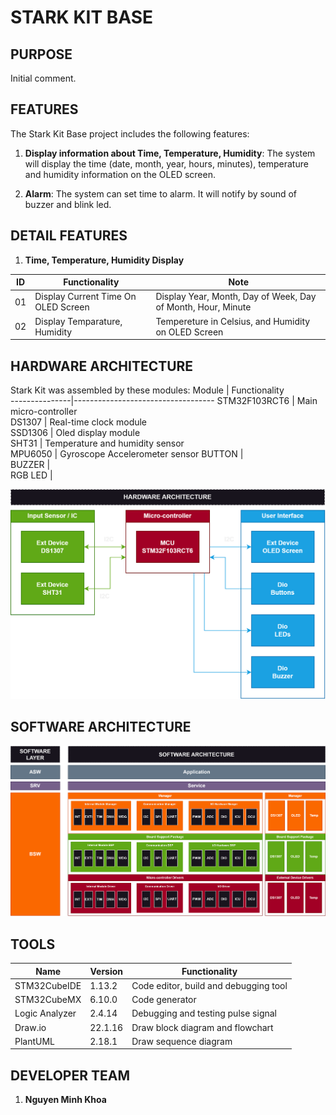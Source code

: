 # STARK KIT BASE

## PURPOSE
Initial comment.

## FEATURES

The Stark Kit Base project includes the following features:

1. **Display information about Time, Temperature, Humidity**: The system will display the time (date, month, year, hours, minutes), temperature and humidity information on the OLED screen.

2. **Alarm**: The system can set time to alarm. It will notify by sound of buzzer and blink led.  

## DETAIL FEATURES
1. **Time, Temperature, Humidity Display**
   
| ID  | Functionality                  | Note                                                                 |
| --- | ------------------------------ | -------------------------------------------------------------------- |
| 01  | Display Current Time On OLED Screen | Display Year, Month, Day of Week, Day of Month, Hour, Minute |
| 02  | Display Temparature, Humidity            | Tempereture in Celsius, and Humidity on OLED Screen                                               |


## HARDWARE ARCHITECTURE
Stark Kit was assembled by these modules:
 Module         | Functionality                                    
 ---------------|----------------------------------- 
 STM32F103RCT6  | Main micro-controller              
 DS1307         | Real-time clock module             
 SSD1306        | Oled display module           
 SHT31          | Temperature and humidity sensor  
 MPU6050        | Gyroscope Accelerometer sensor
 BUTTON         |                  
 BUZZER         |      
 RGB LED        | 

![Stark Kit Base Hardware Architecture](./Document/001_Hardware_AR.png)

## SOFTWARE ARCHITECTURE
![Stark Kit Base Software Architecture](./Document/001_Software_AR.png)

## TOOLS
 | Name           | Version | Functionality                                      
 -----------------|---------|---------------------------------------
 | STM32CubeIDE   | 1.13.2  | Code editor, build and debugging tool              
 | STM32CubeMX    | 6.10.0  | Code generator
 | Logic Analyzer | 2.4.14  | Debugging and testing pulse signal
 | Draw.io        | 22.1.16 | Draw block diagram and flowchart
 | PlantUML       | 2.18.1  | Draw sequence diagram
 
## DEVELOPER TEAM
1. **Nguyen Minh Khoa**
